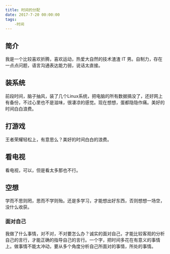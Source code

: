 ```yaml
---
title: 时间的分配
date: 2017-7-20 00:00:00
tags:
	-时间
---
```


## 简介
我是一个比较喜欢折腾，喜欢运动，热爱大自然的技术渣渣 IT 男。自制力，存在一点点问题，语言沟通表达能力弱，说话太直接。

## 装系统
前段时间，脑子抽风，装了几个Linux系统，把电脑的所有数据搞没了，还好网上有备份，不过心里也不是滋味，很凄凉的感觉。现在想想，蛋都隐隐作痛。美好的时间白白浪费。
## 打游戏
王者荣耀轻松上，有意思么？美好的时间白白的浪费。
## 看电视
看电视，可以，但是看太多那也不行。
## 空想
学而不思则罔，思而不学则殆。还是多学习，才能想出好东西，否则想想一场空，没什么收获。
### 面对自己
我做了什么事情，对不对，不对要怎么办？诚实的面对自己，才能比较客观的分析自己的言行，才能正确的指导自己的言行。一个字，把时间多花在有意义的事情上。做事情不能太冲动，要从多个角度分析自己所面对的事情，所处的事情。